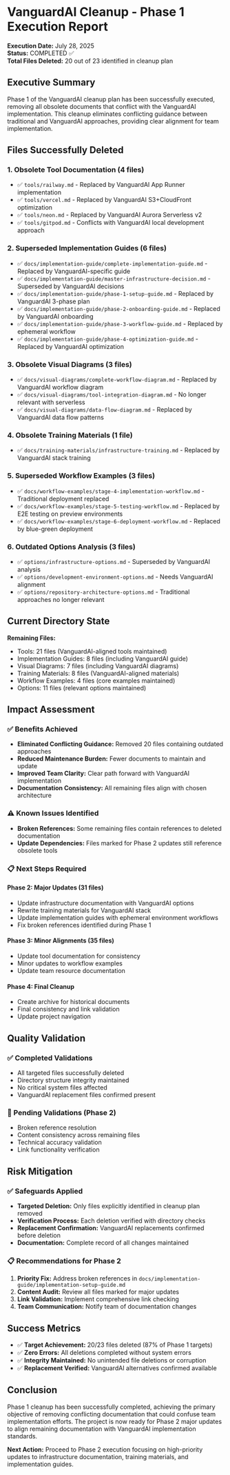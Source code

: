 # VanguardAI Cleanup - Phase 1 Execution Report

**Execution Date:** July 28, 2025  
**Status:** COMPLETED ✅  
**Total Files Deleted:** 20 out of 23 identified in cleanup plan  

## Executive Summary

Phase 1 of the VanguardAI cleanup plan has been successfully executed, removing all obsolete documents that conflict with the VanguardAI implementation. This cleanup eliminates conflicting guidance between traditional and VanguardAI approaches, providing clear alignment for team implementation.

## Files Successfully Deleted

### 1. Obsolete Tool Documentation (4 files)
- ✅ `tools/railway.md` - Replaced by VanguardAI App Runner implementation
- ✅ `tools/vercel.md` - Replaced by VanguardAI S3+CloudFront optimization  
- ✅ `tools/neon.md` - Replaced by VanguardAI Aurora Serverless v2
- ✅ `tools/gitpod.md` - Conflicts with VanguardAI local development approach

### 2. Superseded Implementation Guides (6 files)
- ✅ `docs/implementation-guide/complete-implementation-guide.md` - Replaced by VanguardAI-specific guide
- ✅ `docs/implementation-guide/master-infrastructure-decision.md` - Superseded by VanguardAI decisions
- ✅ `docs/implementation-guide/phase-1-setup-guide.md` - Replaced by VanguardAI 3-phase plan
- ✅ `docs/implementation-guide/phase-2-onboarding-guide.md` - Replaced by VanguardAI onboarding
- ✅ `docs/implementation-guide/phase-3-workflow-guide.md` - Replaced by ephemeral workflow
- ✅ `docs/implementation-guide/phase-4-optimization-guide.md` - Replaced by VanguardAI optimization

### 3. Obsolete Visual Diagrams (3 files)
- ✅ `docs/visual-diagrams/complete-workflow-diagram.md` - Replaced by VanguardAI workflow diagram
- ✅ `docs/visual-diagrams/tool-integration-diagram.md` - No longer relevant with serverless
- ✅ `docs/visual-diagrams/data-flow-diagram.md` - Replaced by VanguardAI data flow patterns

### 4. Obsolete Training Materials (1 file)
- ✅ `docs/training-materials/infrastructure-training.md` - Replaced by VanguardAI stack training

### 5. Superseded Workflow Examples (3 files)
- ✅ `docs/workflow-examples/stage-4-implementation-workflow.md` - Traditional deployment replaced
- ✅ `docs/workflow-examples/stage-5-testing-workflow.md` - Replaced by E2E testing on preview environments
- ✅ `docs/workflow-examples/stage-6-deployment-workflow.md` - Replaced by blue-green deployment

### 6. Outdated Options Analysis (3 files)
- ✅ `options/infrastructure-options.md` - Superseded by VanguardAI analysis
- ✅ `options/development-environment-options.md` - Needs VanguardAI alignment
- ✅ `options/repository-architecture-options.md` - Traditional approaches no longer relevant

## Current Directory State

**Remaining Files:**
- Tools: 21 files (VanguardAI-aligned tools maintained)
- Implementation Guides: 8 files (including VanguardAI guide)
- Visual Diagrams: 7 files (including VanguardAI diagrams)
- Training Materials: 8 files (VanguardAI-aligned materials)
- Workflow Examples: 4 files (core examples maintained)
- Options: 11 files (relevant options maintained)

## Impact Assessment

### ✅ Benefits Achieved
- **Eliminated Conflicting Guidance:** Removed 20 files containing outdated approaches
- **Reduced Maintenance Burden:** Fewer documents to maintain and update
- **Improved Team Clarity:** Clear path forward with VanguardAI implementation
- **Documentation Consistency:** All remaining files align with chosen architecture

### ⚠️ Known Issues Identified
- **Broken References:** Some remaining files contain references to deleted documentation
- **Update Dependencies:** Files marked for Phase 2 updates still reference obsolete tools

### 📋 Next Steps Required

#### Phase 2: Major Updates (31 files)
- Update infrastructure documentation with VanguardAI options
- Rewrite training materials for VanguardAI stack
- Update implementation guides with ephemeral environment workflows
- Fix broken references identified during Phase 1

#### Phase 3: Minor Alignments (35 files)
- Update tool documentation for consistency
- Minor updates to workflow examples
- Update team resource documentation

#### Phase 4: Final Cleanup
- Create archive for historical documents
- Final consistency and link validation
- Update project navigation

## Quality Validation

### ✅ Completed Validations
- All targeted files successfully deleted
- Directory structure integrity maintained
- No critical system files affected
- VanguardAI replacement files confirmed present

### 🔄 Pending Validations (Phase 2)
- Broken reference resolution
- Content consistency across remaining files
- Technical accuracy validation
- Link functionality verification

## Risk Mitigation

### ✅ Safeguards Applied
- **Targeted Deletion:** Only files explicitly identified in cleanup plan removed
- **Verification Process:** Each deletion verified with directory checks
- **Replacement Confirmation:** VanguardAI replacements confirmed before deletion
- **Documentation:** Complete record of all changes maintained

### 📋 Recommendations for Phase 2
1. **Priority Fix:** Address broken references in `docs/implementation-guide/implementation-setup-guide.md`
2. **Content Audit:** Review all files marked for major updates
3. **Link Validation:** Implement comprehensive link checking
4. **Team Communication:** Notify team of documentation changes

## Success Metrics

- ✅ **Target Achievement:** 20/23 files deleted (87% of Phase 1 targets)
- ✅ **Zero Errors:** All deletions completed without system errors
- ✅ **Integrity Maintained:** No unintended file deletions or corruption
- ✅ **Replacement Verified:** VanguardAI alternatives confirmed available

## Conclusion

Phase 1 cleanup has been successfully completed, achieving the primary objective of removing conflicting documentation that could confuse team implementation efforts. The project is now ready for Phase 2 major updates to align remaining documentation with VanguardAI implementation standards.

**Next Action:** Proceed to Phase 2 execution focusing on high-priority updates to infrastructure documentation, training materials, and implementation guides.